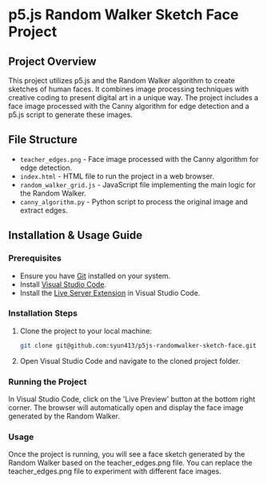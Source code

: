 # p5.js Random Walker Sketch Face Project

## Project Overview
This project utilizes p5.js and the Random Walker algorithm to create sketches of human faces. It combines image processing techniques with creative coding to present digital art in a unique way. The project includes a face image processed with the Canny algorithm for edge detection and a p5.js script to generate these images.

## File Structure
- `teacher_edges.png` - Face image processed with the Canny algorithm for edge detection.
- `index.html` - HTML file to run the project in a web browser.
- `random_walker_grid.js` - JavaScript file implementing the main logic for the Random Walker.
- `canny_algorithm.py` - Python script to process the original image and extract edges.

## Installation & Usage Guide

### Prerequisites
- Ensure you have [Git](https://git-scm.com/) installed on your system.
- Install [Visual Studio Code](https://code.visualstudio.com/).
- Install the [Live Server Extension](https://marketplace.visualstudio.com/items?itemName=ritwickdey.LiveServer) in Visual Studio Code.

### Installation Steps
1. Clone the project to your local machine:
   ```bash
   git clone git@github.com:syun413/p5js-randomwalker-sketch-face.git
2. Open Visual Studio Code and navigate to the cloned project folder.
### Running the Project
In Visual Studio Code, click on the 'Live Preview' button at the bottom right corner.
The browser will automatically open and display the face image generated by the Random Walker.
### Usage
Once the project is running, you will see a face sketch generated by the Random Walker based on the teacher_edges.png file.
You can replace the teacher_edges.png file to experiment with different face images.
